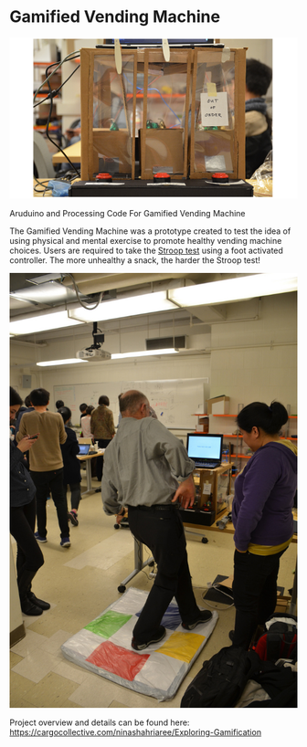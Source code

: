 # Gamified Vending Machine

![Gamified Vending Machine](https://github.com/tarhata/GamifiedVendingMachine/blob/master/gamified%20vending%20machine.png)

Aruduino and Processing Code For Gamified Vending Machine

The Gamified Vending Machine was a prototype created to test the idea of using physical and mental exercise to promote healthy vending machine choices. Users are required to take the [Stroop test](https://en.wikipedia.org/wiki/Stroop_effect) using a foot activated controller. The more unhealthy a snack, the harder the Stroop test!

![Vending Machine in action](https://github.com/tarhata/GamifiedVendingMachine/blob/master/gamified%20vending%20machine%20in%20action.jpg)

Project overview and details can be found here: https://cargocollective.com/ninashahriaree/Exploring-Gamification
